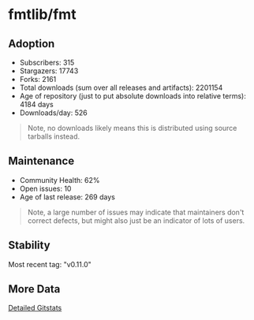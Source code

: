 # fmtlib/fmt

## Adoption

- Subscribers: 315
- Stargazers: 17743
- Forks: 2161
- Total downloads (sum over all releases and artifacts): 2201154
- Age of repository (just to put absolute downloads into relative terms): 4184 days
- Downloads/day: 526

> Note, no downloads likely means this is distributed using source tarballs instead.

## Maintenance

- Community Health: 62%
- Open issues: 10
- Age of last release: 269 days

> Note, a large number of issues may indicate that maintainers don't correct defects, but might also
> just be an indicator of lots of users.

## Stability

Most recent tag: "v0.11.0"

## More Data

[Detailed Gitstats](/bazel-catalog/gitstats/fmtlib/fmt)

